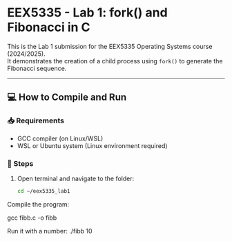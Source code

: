 # EEX5335 - Lab 1: fork() and Fibonacci in C

This is the Lab 1 submission for the EEX5335 Operating Systems course (2024/2025).  
It demonstrates the creation of a child process using `fork()` to generate the Fibonacci sequence.

---

## 💻 How to Compile and Run

### 📥 Requirements
- GCC compiler (on Linux/WSL)
- WSL or Ubuntu system (Linux environment required)

### 🧪 Steps

1. Open terminal and navigate to the folder:
   ```bash
   cd ~/eex5335_lab1
Compile the program:

gcc fibb.c -o fibb

Run it with a number:
./fibb 10
